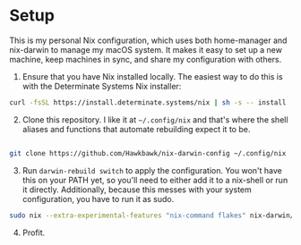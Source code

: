 # Setup

This is my personal Nix configuration, which uses both home-manager and nix-darwin to manage my macOS system.
It makes it easy to set up a new machine, keep machines in sync, and share my configuration with others.

1. Ensure that you have Nix installed locally. The easiest way to do this is with the Determinate Systems Nix installer:
```bash
curl -fsSL https://install.determinate.systems/nix | sh -s -- install
```

2. Clone this repository. I like it at `~/.config/nix` and that's where the shell aliases and functions that automate rebuilding expect it to be.

```bash

git clone https://github.com/Hawkbawk/nix-darwin-config ~/.config/nix

```

3. Run `darwin-rebuild switch` to apply the configuration. You won't have this on your PATH yet, so you'll need to either add it to a nix-shell or run it directly. Additionally, because this
messes with your system configuration, you have to run it as sudo.

```bash
sudo nix --extra-experimental-features "nix-command flakes" nix-darwin/nix-darwin-25.05#darwin-rebuild -- switch

```

4. Profit.
